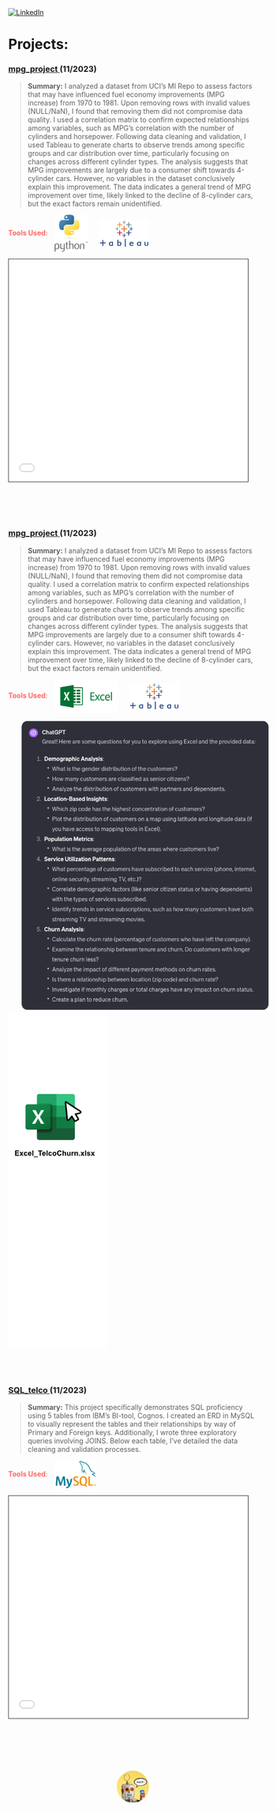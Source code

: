 <a href="https://www.linkedin.com/in/jfryyao">
    <img src="https://content.linkedin.com/content/dam/me/business/en-us/amp/brand-site/v2/bg/LI-Bug.svg.original.svg" width="50" height="50" alt="LinkedIn">
</a>


# Projects:

### **[mpg_project ](https://github.com/jeyao1/jeffyao_portfolio/blob/main/mpg_project.ipynb)** (11/2023)
> **Summary:** I analyzed a dataset from UCI’s MI Repo to assess factors that may have influenced fuel economy improvements (MPG increase) from 1970 to 1981. Upon removing rows with invalid values (NULL/NaN), I found that removing them did not compromise data quality. I used a correlation matrix to confirm expected relationships among variables, such as MPG’s correlation with the number of cylinders and horsepower. Following data cleaning and validation, I used Tableau to generate charts to observe trends among specific groups and car distribution over time, particularly focusing on changes across different cylinder types. The analysis suggests that MPG improvements are largely due to a consumer shift towards 4-cylinder cars. However, no variables in the dataset conclusively explain this improvement. The data indicates a general trend of MPG improvement over time, likely linked to the decline of 8-cylinder cars, but the exact factors remain unidentified.

<span style="color:#FF6865">**Tools Used**: <img src="misc/python-logo-C50EED1930-seeklogo.com.png" width="67" height="75" style="vertical-align: middle; margin-left: 10px; margin-right: 10px;"> <img src="misc/tableau_logo.png" width="100" height="54" style="vertical-align: middle; margin-left: 10px; margin-right: 10px;"> </span> 

<iframe src="mpg_project.html" width="107%" height="500" allowfullscreen scrolling="yes" style="border: 1px solid black; transform: scale(0.90); transform-origin: top left;"></iframe>
<br>
<br>

### **[mpg_project ](https://github.com/jeyao1/jeffyao_portfolio/blob/main/mpg_project.ipynb)** (11/2023)
> **Summary:** I analyzed a dataset from UCI’s MI Repo to assess factors that may have influenced fuel economy improvements (MPG increase) from 1970 to 1981. Upon removing rows with invalid values (NULL/NaN), I found that removing them did not compromise data quality. I used a correlation matrix to confirm expected relationships among variables, such as MPG’s correlation with the number of cylinders and horsepower. Following data cleaning and validation, I used Tableau to generate charts to observe trends among specific groups and car distribution over time, particularly focusing on changes across different cylinder types. The analysis suggests that MPG improvements are largely due to a consumer shift towards 4-cylinder cars. However, no variables in the dataset conclusively explain this improvement. The data indicates a general trend of MPG improvement over time, likely linked to the decline of 8-cylinder cars, but the exact factors remain unidentified.

<span style="color:#FF6865">**Tools Used**: <img src="misc/excel_logo2.png" width="128.125" height="68.75" style="vertical-align: middle; margin-left: 10px; margin-right: 10px;"> <img src="misc/tableau_logo.png" width="100" height="54" style="vertical-align: middle; margin-left: 10px; margin-right: 10px;"> </span> 

<img src="misc/gpt.png" style="padding: 0 25px;"> <img src="misc/spreadsheet2.png">

<br>
<br>

### **[SQL_telco ](https://github.com/jeyao1/jeffyao_portfolio/blob/main/SQL_telco/SQL_telco.ipynb)**(11/2023)

> **Summary:** This project specifically demonstrates SQL proficiency using 5 tables from IBM’s BI-tool, Cognos. I created an ERD in MySQL to visually represent the tables and their relationships by way of Primary and Foreign keys. Additionally, I wrote three exploratory queries involving JOINS. Below each table, I’ve detailed the data cleaning and validation processes.
 
<span style="color:#FF6865">**Tools Used**: <img src="misc/logo-mysql-170x115.png" width="85" height="57" style="vertical-align: middle; margin-left: 10px; margin-right: 10px;"> </span> 

<iframe src="SQL_telco/SQL_telco.html" width="107%" height="500" allowfullscreen scrolling="yes" style="border: 1px solid black; transform: scale(0.90); transform-origin: top left;"></iframe>

<br>
<br>
<br>

<style>
    .clickable-image {
        width: 65px;
        height: 65px;
        border-radius: 50%;
        cursor: pointer;
        display: block;
        margin: auto;
    }
</style>

<div style="display: flex; justify-content: center; align-items: center; height: 100px;">
    <img src="misc/shel.png" alt="Clickable Image" class="clickable-image" onclick="window.location.href='https://chat.openai.com/g/g-tfCqN0byc-shel';">
</div>

